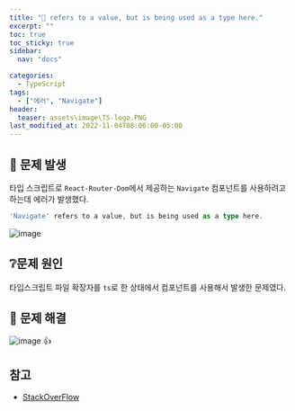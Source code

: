 ```yaml
---
title: "🚨 refers to a value, but is being used as a type here."
excerpt: ""
toc: true
toc_sticky: true
sidebar:
  nav: "docs"

categories:
  - TypeScript
tags:
  - ["에러", "Navigate"]
header:
  teaser: assets\image\TS-logo.PNG
last_modified_at: 2022-11-04T08:06:00-05:00
---
```


## 🚨 문제 발생

타입 스크립트로 `React-Router-Dom`에서 제공하는 `Navigate` 컴포넌트를 사용하려고 하는데 에러가 발생했다.

```ts
'Navigate' refers to a value, but is being used as a type here.
```

![image](https://user-images.githubusercontent.com/56298540/214766745-28407eff-8fbe-4ace-8544-2853ee134072.png)

## ❔문제 원인

타입스크립트 파일 확장자를 `ts`로 한 상태에서 컴포넌트를 사용해서 발생한 문제였다.

## 🔨 문제 해결

![image](https://user-images.githubusercontent.com/56298540/214767246-c4c5e05e-907b-47a9-a7a7-ee0c48da2eca.png) :thumbsup:

## 참고

- [StackOverFlow](https://stackoverflow.com/questions/62059408/reactjs-and-typescript-refers-to-a-value-but-is-being-used-as-a-type-here-ts)
